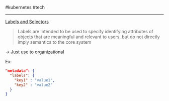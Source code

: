 #kubernetes  #tech 

---

[Labels and Selectors](https://kubernetes.io/docs/concepts/overview/working-with-objects/labels/)

> Labels are intended to be used to specify identifying attributes of objects that are meaningful and relevant to users, but do not directly imply semantics to the core system

→ Just use to organizational

Ex: 
```json
"metadata": {
  "labels": {
    "key1" : "value1",
    "key2" : "value2"
  }
}
```
